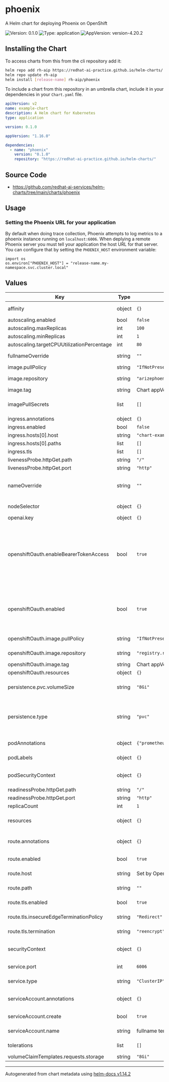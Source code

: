 # phoenix

A Helm chart for deploying Phoenix on OpenShift

![Version: 0.1.0](https://img.shields.io/badge/Version-0.1.0-informational?style=flat-square) ![Type: application](https://img.shields.io/badge/Type-application-informational?style=flat-square) ![AppVersion: version-4.20.2](https://img.shields.io/badge/AppVersion-version--4.20.2-informational?style=flat-square)

## Installing the Chart

To access charts from this from the cli repository add it:

```sh
helm repo add rh-aip https://redhat-ai-practice.github.io/helm-charts/
helm repo update rh-aip
helm install [release-name] rh-aip/phoenix
```

To include a chart from this repository in an umbrella chart, include it in your dependencies in your `Chart.yaml` file.

```yaml
apiVersion: v2
name: example-chart
description: A Helm chart for Kubernetes
type: application

version: 0.1.0

appVersion: "1.16.0"

dependencies:
  - name: "phoenix"
    version: "0.1.0"
    repository: "https://redhat-ai-practice.github.io/helm-charts/"
```

## Source Code

* <https://github.com/redhat-ai-services/helm-charts/tree/main/charts/phoenix>

## Usage

### Setting the Phoenix URL for your application

By default when doing trace collection, Phoenix attempts to log metrics to a phoenix instance running on `localhost:6006`.  When deplying a remote Phoenix server you must tell your application the host URL for that server.  You can configure that by setting the `PHOENIX_HOST` environment variable:

```
import os
os.environ["PHOENIX_HOST"] = "release-name.my-namespace.svc.cluster.local"
```

## Values

| Key | Type | Default | Description |
|-----|------|---------|-------------|
| affinity | object | `{}` | Affinity configuration for the application |
| autoscaling.enabled | bool | `false` |  |
| autoscaling.maxReplicas | int | `100` |  |
| autoscaling.minReplicas | int | `1` |  |
| autoscaling.targetCPUUtilizationPercentage | int | `80` |  |
| fullnameOverride | string | `""` | String to fully override fullname template |
| image.pullPolicy | string | `"IfNotPresent"` | The image pull policy |
| image.repository | string | `"arizephoenix/phoenix"` | The image repository to use |
| image.tag | string | Chart appVersion | The image tag to use |
| imagePullSecrets | list | `[]` | The image pull secret for the image repository |
| ingress.annotations | object | `{}` |  |
| ingress.enabled | bool | `false` |  |
| ingress.hosts[0].host | string | `"chart-example.local"` |  |
| ingress.hosts[0].paths | list | `[]` |  |
| ingress.tls | list | `[]` |  |
| livenessProbe.httpGet.path | string | `"/"` |  |
| livenessProbe.httpGet.port | string | `"http"` |  |
| nameOverride | string | `""` | String to partially override fullname template (will maintain the release name) |
| nodeSelector | object | `{}` | Node selector for the application |
| openai.key | object | `{}` |  |
| openshiftOauth.enableBearerTokenAccess | bool | `true` | Enable access to the application using an OpenShift Bearer Token.  This feature enables users from outside of the cluster to read/write to the API.   Warning: This feature requires cluster admin to install. |
| openshiftOauth.enabled | bool | `true` | Secures the application with OpenShift Oauth Proxy.  If disabling this option it is recommended to set `route.tls.termination: edge`. |
| openshiftOauth.image.pullPolicy | string | `"IfNotPresent"` | The docker image pull policy |
| openshiftOauth.image.repository | string | `"registry.redhat.io/openshift4/ose-oauth-proxy"` | The image repository to use |
| openshiftOauth.image.tag | string | Chart appVersion | The image tag to use |
| openshiftOauth.resources | object | `{}` |  |
| persistence.pvc.volumeSize | string | `"8Gi"` | The volume size when utilizing the pvc storage option |
| persistence.type | string | `"pvc"` | Configures the type of persistence that should be used. Supported options include `pvc`, `postgres`, and `crunchy-postgres` |
| podAnnotations | object | `{"prometheus.io/path":"/metrics","prometheus.io/port":"9090","prometheus.io/scrape":"true"}` | Map of annotations to add to the pods |
| podLabels | object | `{}` | Map of labels to add to the pods |
| podSecurityContext | object | `{}` | Map of securityContexts to add to the pod |
| readinessProbe.httpGet.path | string | `"/"` |  |
| readinessProbe.httpGet.port | string | `"http"` |  |
| replicaCount | int | `1` | Number of replicas |
| resources | object | `{}` | Resource configuration for the application server |
| route.annotations | object | `{}` | Additional custom annotations for the route |
| route.enabled | bool | `true` | Enable creation of the OpenShift Route object |
| route.host | string | Set by OpenShift | The hostname for the route |
| route.path | string | `""` | The path for the OpenShift route |
| route.tls.enabled | bool | `true` | Enable secure route settings |
| route.tls.insecureEdgeTerminationPolicy | string | `"Redirect"` | Insecure route termination policy |
| route.tls.termination | string | `"reencrypt"` | Secure route termination policy |
| securityContext | object | `{}` | Map of securityContexts to add to the container |
| service.port | int | `6006` | The http port for the application |
| service.type | string | `"ClusterIP"` | Kubernetes Service type |
| serviceAccount.annotations | object | `{}` | Additional custom annotations for the ServiceAccount |
| serviceAccount.create | bool | `true` | Enable creation of a ServiceAccount |
| serviceAccount.name | string | fullname template | The name of the ServiceAccount to use. |
| tolerations | list | `[]` | Tolerations for the application |
| volumeClaimTemplates.requests.storage | string | `"8Gi"` |  |

----------------------------------------------
Autogenerated from chart metadata using [helm-docs v1.14.2](https://github.com/norwoodj/helm-docs/releases/v1.14.2)
